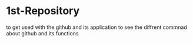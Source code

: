 # 1st-Repository
to get used with the github and its application
to see the diffrent commnad about github and its functions
